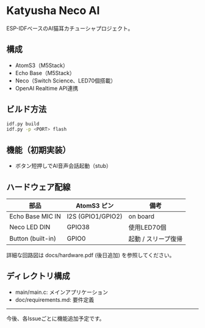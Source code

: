 # Katyusha Neco AI

ESP-IDFベースのAI猫耳カチューシャプロジェクト。

## 構成
- AtomS3（M5Stack）
- Echo Base（M5Stack）
- Neco（Switch Science、LED70個搭載）
- OpenAI Realtime API連携

## ビルド方法
```sh
idf.py build
idf.py -p <PORT> flash
```

## 機能（初期実装）
- ボタン短押しでAI音声会話起動（stub）

## ハードウェア配線
| 部品 | AtomS3 ピン | 備考 |
|------|-------------|------|
| Echo Base MIC IN | I2S (GPIO1/GPIO2) | on board |
| Neco LED DIN | GPIO38 | 使用LED70個 |
| Button (built-in) | GPIO0 | 起動 / スリープ復帰 |

詳細な回路図は docs/hardware.pdf (後日追加) を参照してください。

## ディレクトリ構成
- main/main.c: メインアプリケーション
- doc/requirements.md: 要件定義

---

今後、各Issueごとに機能追加予定です。
